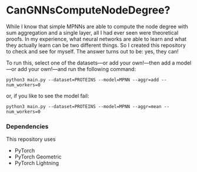 # CanGNNsComputeNodeDegree?

While I know that simple MPNNs are able to compute the node degree with sum aggregation and a single layer, all I had ever seen were theoretical proofs. In my experience, what neural networks are able to learn and what they actually learn can be two different things. So I created this repository to check and see for myself. The answer turns out to be: yes, they can!

To run this, select one of the datasets—or add your own!—then add a model—or add your own!—and run the following command:

```
python3 main.py --dataset=PROTEINS --model=MPNN --aggr=add --num_workers=0
```

or, if you like to see the model fail:

```
python3 main.py --dataset=PROTEINS --model=MPNN --aggr=mean --num_workers=0
```



### Dependencies
This repository uses 
* PyTorch
* PyTorch Geometric
* PyTorch Lightning
